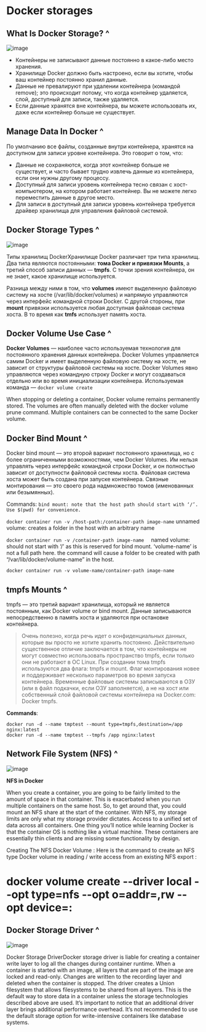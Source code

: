 # Docker storages 

## What Is Docker Storage? ^
![image](https://user-images.githubusercontent.com/79608549/209439502-cc1dbf21-8e9a-46c3-8b8d-1e4cff2901b4.png)

- Контейнеры не записывают данные постоянно в какое-либо место хранения. 
- Хранилище Docker должно быть настроено, если вы хотите, чтобы ваш контейнер постоянно хранил данные. 
- Данные не превалируют при удалении контейнера (командой remove); это происходит потому, что когда контейнер удаляется, слой, доступный для записи, также удаляется.
- Если данные хранятся вне контейнера, вы можете использовать их, даже если контейнер больше не существует.

## Manage Data In Docker ^
По умолчанию все файлы, созданные внутри контейнера, хранятся на доступном для записи уровне контейнера. 
Это говорит о том, что:
- Данные не сохраняются, когда этот контейнер больше не существует, и часто бывает трудно извлечь данные из контейнера, если они нужны другому процессу.
- Доступный для записи уровень контейнера тесно связан с хост-компьютером, на котором работает контейнер. Вы не можете легко переместить данные в другое место.
- Для записи в доступный для записи уровень контейнера требуется драйвер хранилища для управления файловой системой.

## Docker Storage Types ^
![image](https://user-images.githubusercontent.com/79608549/209439479-60f51d95-0d67-4241-9b9d-c07e6f844935.png)

Типы хранилищ DockerХранилище Docker различает три типа хранилищ. Два типа являются постоянными: **тома Docker и привязки Mounts**, а третий способ записи данных — **tmpfs**. С точки зрения контейнера, он не знает, какое хранилище используется.

Разница между ними в том, что **volumes** имеют выделенную файловую систему на хосте (/var/lib/docker/volumes) и напрямую управляются через интерфейс командной строки Docker. С другой стороны, при **mount** привязки используется любая доступная файловая система хоста. В то время как **tmfs** использует память хоста.

## Docker Volume Use Case ^
**Docker Volumes** — наиболее часто используемая технология для постоянного хранения данных контейнера. Docker Volumes управляется самим Docker и имеет выделенную файловую систему на хосте, не зависит от структуры файловой системы на хосте. Docker Volumes явно управляются через командную строку Docker и могут создаваться отдельно или во время инициализации контейнера. 
Используемая команда — ```docker volume create```

When stopping or deleting a container, Docker volume remains permanently stored. The volumes are often manually deleted with the docker volume prune command. Multiple containers can be connected to the same Docker volume.

## Docker Bind Mount ^
Docker bind mount — это второй вариант постоянного хранилища, но с более ограниченными возможностями, чем Docker Volumes. Им нельзя управлять через интерфейс командной строки Docker, и он полностью зависит от доступности файловой системы хоста. Файловая система хоста может быть создана при запуске контейнера. Связные монтирования — это своего рода надмножество томов (именованных или безымянных).

Commands:
```bind mount: note that the host path should start with ‘/’. Use $(pwd) for convenience.```

```docker container run -v /host-path:/container-path image-name```
unnamed volume: creates a folder in the host with an arbitrary name

```docker container run -v /container-path image-name  ```
named volume: should not start with ‘/’ as this is reserved for bind mount. ‘volume-name’ is not a full path here. the command will cause a folder to be created with path “/var/lib/docker/volume-name” in the host.

```docker container run -v volume-name/container-path image-name```


## tmpfs Mounts ^

tmpfs — это третий вариант хранилища, который не является постоянным, как Docker volume or bind mount. Данные записываются непосредственно в память хоста и удаляются при остановке контейнера. 
> Очень полезно, когда речь идет о конфиденциальных данных, которые вы просто не хотите хранить постоянно. Действительно существенное отличие заключается в том, что контейнеры не могут совместно использовать пространство tmpfs, если только они не работают в ОС Linux. При создании тома tmpfs используются два флага: tmpfs и mount. Флаг монтирования новее и поддерживает несколько параметров во время запуска контейнера. Временные файловые системы записываются в ОЗУ (или в файл подкачки, если ОЗУ заполняется), а не на хост или собственный слой файловой системы контейнера на Docker.com: Docker tmpfs.

**Commands**:
```
docker run -d --name tmptest --mount type=tmpfs,destination=/app nginx:latest
docker run -d --name tmptest --tmpfs /app nginx:latest
```

## Network File System (NFS) ^
![image](https://user-images.githubusercontent.com/79608549/209439465-980f3f7d-331b-4ccb-afd3-7a5e21881823.png)

**NFS in Docker**

When you create a container, you are going to be fairly limited to the amount of space in that container. This is exacerbated when you run multiple containers on the same host. So, to get around that, you could mount an NFS share at the start of the container. With NFS, my storage limits are only what my storage provider dictates. Access to a unified set of data across all containers. One thing you’ll notice while learning Docker is that the container OS is nothing like a virtual machine. These containers are essentially thin clients and are missing some functionality by design.

Creating The NFS Docker Volume :
Here is the command to create an NFS type Docker volume in reading / write access from an existing NFS export :

# docker volume create --driver local --opt type=nfs --opt o=addr=<adresse ip serveur nfs>,rw --opt device=:<chemin export nfs> <nom du volume NFS Docker>

## Docker Storage Driver ^
  ![image](https://user-images.githubusercontent.com/79608549/209439462-0b844296-d96b-4978-89db-72043ba4183e.png)

Docker Storage DriverDocker storage driver is liable for creating a container write layer to log all the changes during container runtime. When a container is started with an image, all layers that are part of the image are locked and read-only. Changes are written to the recording layer and deleted when the container is stopped. The driver creates a Union filesystem that allows filesystems to be shared from all layers. This is the default way to store data in a container unless the storage technologies described above are used. It’s important to notice that an additional driver layer brings additional performance overhead. It’s not recommended to use the default storage option for write-intensive containers like database systems.  
